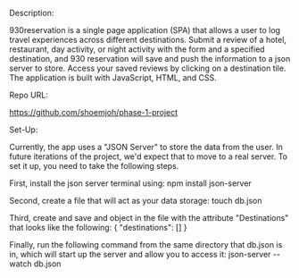 Description:

930reservation is a single page application (SPA) that allows a user to log travel experiences across different destinations. Submit a review of a hotel, restaurant, day activity, or night activity with the form and a specified destination, and 930 reservation will save and push the information to a json server to store. Access your saved reviews by clicking on a destination tile. The application is built with JavaScript, HTML, and CSS. 

Repo URL: 

https://github.com/shoemjoh/phase-1-project

Set-Up:

Currently, the app uses a "JSON Server" to store the data from the user. In future iterations of the project, we'd expect that to move to a real server. To set it up, you need to take the following steps.

First, install the json server terminal using: 
 npm install json-server

Second, create a file that will act as your data storage:
 touch db.json

Third, create and save and object in the file with the attribute "Destinations" that looks like the following:
{
  "destinations": []
}

Finally, run the following command from the same directory that db.json is in, which will start up the server and allow you to access it:
json-server --watch db.json





